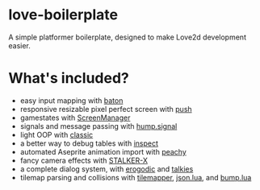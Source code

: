 # love-boilerplate
A simple platformer boilerplate, designed to make Love2d development easier.

# What's included?
- easy input mapping with [baton](https://github.com/tesselode/baton)
- responsive resizable pixel perfect screen with [push](https://github.com/Ulydev/push/)
- gamestates with [ScreenManager](https://github.com/rm-code/screenmanager)
- signals and message passing with [hump.signal](https://github.com/vrld/hump)
- light OOP with [classic](https://github.com/rxi/classic)
- a better way to debug tables with [inspect](https://github.com/kikito/inspect.lua)
- automated Aseprite animation import with [peachy](https://github.com/josh-perry/peachy)
- fancy camera effects with [STALKER-X](https://github.com/a327ex/STALKER-X)
- a complete dialog system, with [erogodic](https://github.com/oniietzschan/erogodic) and [talkies](https://github.com/tanema/talkies)
- tilemap parsing and collisions with [tilemapper](https://github.com/tducasse/tilemapper), [json.lua](https://github.com/rxi/json.lua), and [bump.lua](https://github.com/kikito/bump.lua)